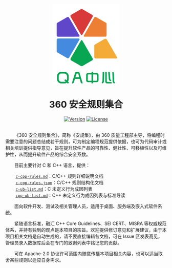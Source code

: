 <div align="center">

<img width="210px" src="main-logo.png">
  
# 360 安全规则集合

[![Version](https://img.shields.io/badge/v-1.2-blue)](https://github.com/Qihoo360/safe-rules/blob/main/c-cpp-rules.md)
[![License](https://img.shields.io/badge/license-Apache--2.0-brightgreen)](https://github.com/Qihoo360/safe-rules/blob/main/LICENSE)

</div>

&emsp;&emsp;  
&emsp;&emsp;《360 安全规则集合》，简称《安规集》，由 360 质量工程部主导，将编程时需要注意的问题总结成若干规则，可为制定编程规范提供依据，也可为代码审计或相关培训提供指导意见，旨在提升软件产品的可靠性、健壮性、可移植性以及可维护性，从而提升软件产品的综合安全系数。  

&emsp;&emsp;目前主要针对 C 和 C++ 语言，提供：  

&emsp;&emsp; [`c-cpp-rules.md`](./c-cpp-rules.md)：C/C++ 规则详细说明文档  
&emsp;&emsp; [`c-cpp-rules.json`](./c-cpp-rules.json)：C/C++ 规则结构化文档  
&emsp;&emsp; [`c-ub-list.md`](./c-ub-list.md)：C 未定义行为成因列表  
&emsp;&emsp; [`cpp-ub-list.md`](./cpp-ub-list.md)：C++ 未定义行为成因列表与标准导读  

&emsp;&emsp;面向软件开发、测试及相关管理人员，适用于桌面、服务端及嵌入式软件系统。

&emsp;&emsp;紧随语言标准，融汇 C++ Core Guidelines、SEI CERT、MISRA 等权威规范体系，并持有独到的观点是本项目的宗旨。欢迎提供修订意见和扩展建议，由于本项目相关文档是自动生成的，请不要直接编辑各文档，可在 Issue 区发表高见，管理员录入数据库后会在专门的致谢列表中铭记您的贡献。  

&emsp;&emsp;可在 Apache-2.0 协议许可范围内随意传播本项目相关内容，也可以适当取舍某些规则以适应自身需求。
